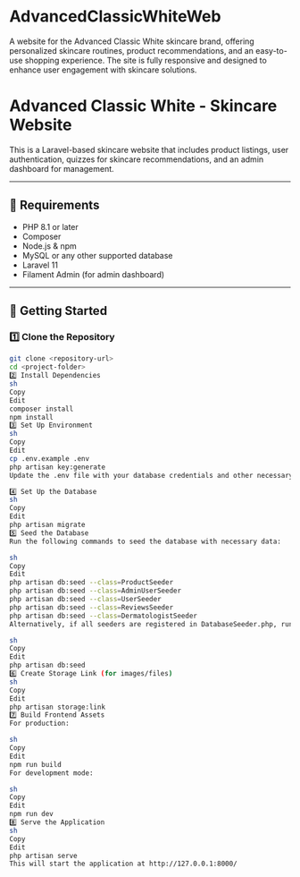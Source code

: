 # AdvancedClassicWhiteWeb
A website for the Advanced Classic White skincare brand, offering personalized skincare routines, product recommendations, and an easy-to-use shopping experience. The site is fully responsive and designed to enhance user engagement with skincare solutions.

# Advanced Classic White - Skincare Website

This is a Laravel-based skincare website that includes product listings, user authentication, quizzes for skincare recommendations, and an admin dashboard for management.

---

## 📌 Requirements

- PHP 8.1 or later
- Composer
- Node.js & npm
- MySQL or any other supported database
- Laravel 11
- Filament Admin (for admin dashboard)

---

## 🚀 Getting Started

### 1️⃣ Clone the Repository

```sh
git clone <repository-url>
cd <project-folder>
2️⃣ Install Dependencies
sh
Copy
Edit
composer install
npm install
3️⃣ Set Up Environment
sh
Copy
Edit
cp .env.example .env
php artisan key:generate
Update the .env file with your database credentials and other necessary configurations.

4️⃣ Set Up the Database
sh
Copy
Edit
php artisan migrate
5️⃣ Seed the Database
Run the following commands to seed the database with necessary data:

sh
Copy
Edit
php artisan db:seed --class=ProductSeeder
php artisan db:seed --class=AdminUserSeeder
php artisan db:seed --class=UserSeeder
php artisan db:seed --class=ReviewsSeeder
php artisan db:seed --class=DermatologistSeeder
Alternatively, if all seeders are registered in DatabaseSeeder.php, run:

sh
Copy
Edit
php artisan db:seed
6️⃣ Create Storage Link (for images/files)
sh
Copy
Edit
php artisan storage:link
7️⃣ Build Frontend Assets
For production:

sh
Copy
Edit
npm run build
For development mode:

sh
Copy
Edit
npm run dev
8️⃣ Serve the Application
sh
Copy
Edit
php artisan serve
This will start the application at http://127.0.0.1:8000/
